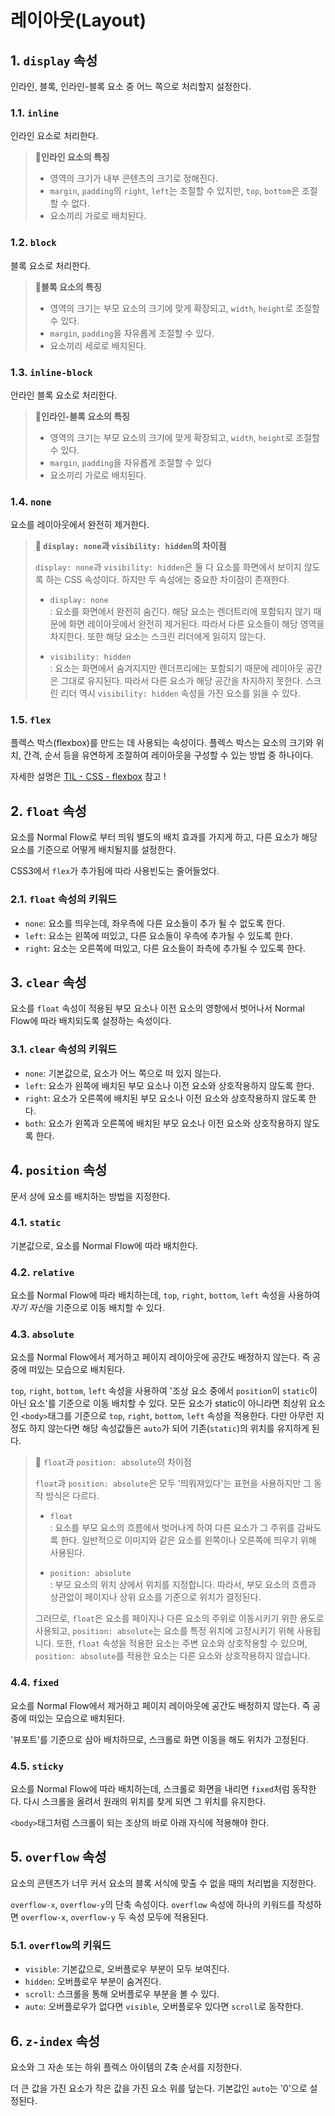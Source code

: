 # 레이아웃(Layout)

## 1. `display` 속성

인라인, 블록, 인라인-블록 요소 중 어느 쪽으로 처리할지 설정한다.

### 1.1. `inline`

인라인 요소로 처리한다.

> **📌인라인 요소의 특징**
>
> - 영역의 크기가 내부 콘텐츠의 크기로 정해진다.
> - `margin`, `padding`의 `right`, `left`는 조절할 수 있지만, `top`, `bottom`은 조절할 수 없다.
> - 요소끼리 가로로 배치된다.

### 1.2. `block`

블록 요소로 처리한다.

> **📌블록 요소의 특징**
>
> - 영역의 크기는 부모 요소의 크기에 맞게 확장되고, `width`, `height`로 조절할 수 있다.
> - `margin`, `padding`을 자유롭게 조절할 수 있다.
> - 요소끼리 세로로 배치된다.

### 1.3. `inline-block`

안라인 블록 요소로 처리한다.

> **📌인라인-블록 요소의 특징**
>
> - 영역의 크기는 부모 요소의 크기에 맞게 확장되고, `width`, `height`로 조절할 수 있다.
> - `margin`, `padding`을 자유롭게 조절할 수 있다
> - 요소끼리 가로로 배치된다.

### 1.4. `none`

요소를 레이아웃에서 완전히 제거한다.

> **📌 `display: none`과 `visibility: hidden`의 차이점**
>
> `display: none`과 `visibility: hidden`은 둘 다 요소를 화면에서 보이지 않도록 하는 CSS 속성이다. 하지만 두 속성에는 중요한 차이점이 존재한다.
>
> - `display: none`  
>   : 요소를 화면에서 완전히 숨긴다. 해당 요소는 렌더트리에 포함되지 않기 때문에 화면 레이아웃에서 완전히 제거된다. 따라서 다른 요소들이 해당 영역을 차지한다. 또한 해당 요소는 스크린 리더에게 읽히지 않는다.
>
> - `visibility: hidden`  
>   : 요소는 화면에서 숨겨지지만 렌더프리에는 포함되기 때문에 레이아웃 공간은 그대로 유지된다. 따라서 다른 요소가 해당 공간을 차지하지 못한다. 스크린 리더 역시 `visibility: hidden` 속성을 가진 요소를 읽을 수 있다.

### 1.5. `flex`

플렉스 박스(flexbox)를 만드는 데 사용되는 속성이다. 플렉스 박스는 요소의 크기와 위치, 간격, 순서 등을 유연하게 조절하여 레이아웃을 구성할 수 있는 방법 중 하나이다.

자세한 설명은 [TIL - CSS - flexbox](https://github.com/ehhdrud/TIL/blob/main/CSS/flexbox.md) 참고 !

## 2. `float` 속성

요소를 Normal Flow로 부터 띄워 별도의 배치 효과를 가지게 하고, 다른 요소가 해당 요소를 기준으로 어떻게 배치될지를 설정한다.

CSS3에서 `flex`가 추가됨에 따라 사용빈도는 줄어들었다.

### 2.1. `float` 속성의 키워드

- `none`: 요소를 띄우는데, 좌우측에 다른 요소들이 추가 될 수 없도록 한다.
- `left`: 요소는 왼쪽에 떠있고, 다른 요소들이 우측에 추가될 수 있도록 한다.
- `right`: 요소는 오른쪽에 떠있고, 다른 요소들이 좌측에 추가될 수 있도록 한다.

## 3. `clear` 속성

요소를 `float` 속성이 적용된 부모 요소나 이전 요소의 영향에서 벗어나서 Normal Flow에 따라 배치되도록 설정하는 속성이다.

### 3.1. `clear` 속성의 키워드

- `none`: 기본값으로, 요소가 어느 쪽으로 떠 있지 않는다.
- `left`: 요소가 왼쪽에 배치된 부모 요소나 이전 요소와 상호작용하지 않도록 한다.
- `right`: 요소가 오른쪽에 배치된 부모 요소나 이전 요소와 상호작용하지 않도록 한다.
- `both`: 요소가 왼쪽과 오른쪽에 배치된 부모 요소나 이전 요소와 상호작용하지 않도록 한다.

## 4. `position` 속성

문서 상에 요소를 배치하는 방법을 지정한다.

### 4.1. `static`

기본값으로, 요소를 Normal Flow에 따라 배치한다.

### 4.2. `relative`

요소를 Normal Flow에 따라 배치하는데, `top`, `right`, `bottom`, `left` 속성을 사용하여 *자기 자신*을 기준으로 이동 배치할 수 있다.

### 4.3. `absolute`

요소를 Normal Flow에서 제거하고 페이지 레이아웃에 공간도 배정하지 않는다. 즉 공중에 떠있는 모습으로 배치된다.

`top`, `right`, `bottom`, `left` 속성을 사용하여 '조상 요소 중에서 `position`이 `static`이 아닌 요소'를 기준으로 이동 배치할 수 있다. 모든 요소가 static이 아니라면 최상위 요소인 `<body>`태그를 기준으로 `top`, `right`, `bottom`, `left` 속성을 적용한다. 다만 아무런 지정도 하지 않는다면 해당 속성값들은 `auto`가 되어 기존(`static`)의 위치를 유지하게 된다.

> 📌 `float`과 `position: absolute`의 차이점
>
> `float`과 `position: absolute`은 모두 '띄워져있다'는 표현을 사용하지만 그 동작 방식은 다르다.
>
> - `float`  
>   : 요소를 부모 요소의 흐름에서 벗어나게 하여 다른 요소가 그 주위를 감싸도록 한다. 일반적으로 이미지와 같은 요소를 왼쪽이나 오른쪽에 띄우기 위해 사용된다.
>
> - `position: absolute`  
>   : 부모 요소의 위치 상에서 위치를 지정합니다. 따라서, 부모 요소의 흐름과 상관없이 페이지나 상위 요소를 기준으로 위치가 결정된다.
>
> 그러므로, `float`은 요소를 페이지나 다른 요소의 주위로 이동시키기 위한 용도로 사용되고, `position: absolute`는 요소를 특정 위치에 고정시키기 위해 사용됩니다. 또한, `float` 속성을 적용한 요소는 주변 요소와 상호작용할 수 있으며, `position: absolute`를 적용한 요소는 다른 요소와 상호작용하지 않습니다.

### 4.4. `fixed`

요소를 Normal Flow에서 제거하고 페이지 레이아웃에 공간도 배정하지 않는다. 즉 공중에 떠있는 모습으로 배치된다.

'뷰포트'를 기준으로 삼아 배치하므로, 스크롤로 화면 이동을 해도 위치가 고정된다.

### 4.5. `sticky`

요소를 Normal Flow에 따라 배치하는데, 스크롤로 화면을 내리면 `fixed`처럼 동작한다. 다시 스크롤을 올려서 원래의 위치를 찾게 되면 그 위치를 유지한다.

`<body>`태그처럼 스크롤이 되는 조상의 바로 아래 자식에 적용해야 한다.

## 5. `overflow` 속성

요소의 콘텐츠가 너무 커서 요소의 블록 서식에 맞출 수 없을 때의 처리법을 지정한다.

`overflow-x`, `overflow-y`의 단축 속성이다. `overflow` 속성에 하나의 키워드를 작성하면 `overflow-x`, `overflow-y` 두 속성 모두에 적용된다.

### 5.1. `overflow`의 키워드

- `visible`: 기본값으로, 오버플로우 부분이 모두 보여진다.
- `hidden`: 오버플로우 부분이 숨겨진다.
- `scroll`: 스크롤을 통해 오버플로우 부분을 볼 수 있다.
- `auto`: 오버플로우가 없다면 `visible`, 오버플로우 있다면 `scroll`로 동작한다.

## 6. `z-index` 속성

요소와 그 자손 또는 하위 플렉스 아이템의 Z축 순서를 지정한다.

더 큰 값을 가진 요소가 작은 값을 가진 요소 위를 덮는다. 기본값인 `auto`는 '0'으로 설정된다.
